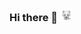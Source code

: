 ### Hi there 👋 <img src="https://github.com/YetsuOkawa/YetsuOkawa/blob/main/arctic-fox-toy.png" width="20" height="20">

<!--
**YetsuOkawa/YetsuOkawa** is a ✨ _special_ ✨ repository because its `README.md` (this file) appears on your GitHub profile.

Here are some ideas to get you started:

- 🔭 I’m currently working on ...
- 🌱 I’m currently learning ...
- 👯 I’m looking to collaborate on ...
- 🤔 I’m looking for help with ...
- 💬 Ask me about ...
- 📫 How to reach me: ...
- 😄 Pronouns: ...
- ⚡ Fun fact: ...
-->


